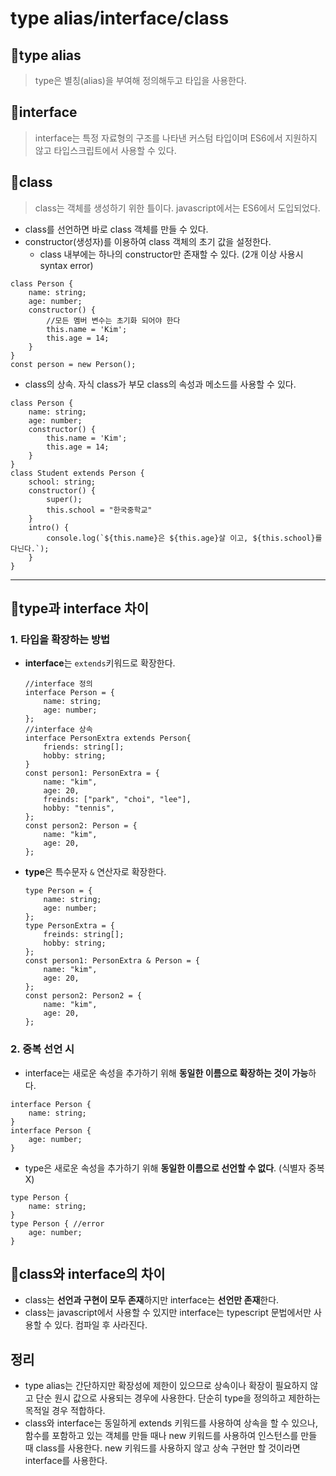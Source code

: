 # type alias/interface/class

## 🤔type alias

> type은 별칭(alias)을 부여해 정의해두고 타입을 사용한다.
> 

## 🤔interface

> interface는 특정 자료형의 구조를 나타낸 커스텀 타입이며 ES6에서 지원하지 않고 타입스크립트에서 사용할 수 있다.
> 

## 🤔class

> class는 객체를 생성하기 위한 틀이다. javascript에서는 ES6에서 도입되었다.
> 
- class를 선언하면 바로 class 객체를 만들 수 있다.
- constructor(생성자)를 이용하여 class 객체의 초기 값을 설정한다.
    - class 내부에는 하나의 constructor만 존재할 수 있다. (2개 이상 사용시 syntax error)

```tsx
class Person {
    name: string;
    age: number;
    constructor() {
        //모든 멤버 변수는 초기화 되어야 한다
        this.name = 'Kim';
        this.age = 14;
    }
}
const person = new Person();
```

- class의 상속. 자식 class가 부모 class의 속성과 메소드를 사용할 수 있다.

```tsx
class Person {
    name: string;
    age: number;
    constructor() {
        this.name = 'Kim';
        this.age = 14;
    }
}
class Student extends Person {
	school: string;
	constructor() {
		super();
		this.school = "한국중학교"
	}
	intro() {
		console.log(`${this.name}은 ${this.age}살 이고, ${this.school}를 다닌다.`);
	}
}
```

---

## 🤔type과 interface 차이

### 1. 타입을 확장하는 방법

- **interface**는 `extends`키워드로 확장한다.
    
    ```tsx
    //interface 정의
    interface Person = {
    	name: string;
    	age: number;
    };
    //interface 상속
    interface PersonExtra extends Person{
    	friends: string[];
    	hobby: string;
    }
    const person1: PersonExtra = {
    	name: "kim",
    	age: 20,
    	freinds: ["park", "choi", "lee"],
    	hobby: "tennis",
    };
    const person2: Person = {
    	name: "kim",
    	age: 20,
    };
    ```
    
- **type**은 특수문자 `&` 연산자로 확장한다.
    
    ```tsx
    type Person = {
    	name: string;
    	age: number;
    };
    type PersonExtra = {
    	freinds: string[];
    	hobby: string;
    };
    const person1: PersonExtra & Person = {
    	name: "kim",
    	age: 20,
    };
    const person2: Person2 = {
    	name: "kim",
    	age: 20,
    };
    ```
    

### 2. 중복 선언 시

- interface는 새로운 속성을 추가하기 위해 **동일한 이름으로 확장하는 것이 가능**하다.

```tsx
interface Person {
	name: string;
}
interface Person {
	age: number;
}
```

- type은 새로운 속성을 추가하기 위해 **동일한 이름으로 선언할 수 없다**. (식별자 중복 X)

```tsx
type Person {
	name: string;
}
type Person { //error
	age: number; 
} 
```

## 🤔class와 interface의 차이

- class는 **선언과 구현이 모두 존재**하지만 interface는 **선언만 존재**한다.
- class는 javascript에서 사용할 수 있지만 interface는 typescript 문법에서만 사용할 수 있다. 컴파일 후 사라진다.

## 정리

- type alias는 간단하지만 확장성에 제한이 있으므로 상속이나 확장이 필요하지 않고 단순 원시 값으로 사용되는 경우에 사용한다. 단순히 type을 정의하고 제한하는 목적일 경우 적합하다.
- class와 interface는 동일하게 extends 키워드를 사용하여 상속을 할 수 있으나, 함수를 포함하고 있는 객체를 만들 때나 new 키워드를 사용하여 인스턴스를 만들 때 class를 사용한다. new 키워드를 사용하지 않고 상속 구현만 할 것이라면 interface를 사용한다.
